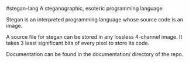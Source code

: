 #stegan-lang
A steganographic, esoteric programming language

Stegan is an interpreted programming language whose source code is an image.

A source file for stegan can be stored in any lossless 4-channel image. It takes 3 least significant bits of every pixel to store its code.

Documentation can be found in the documentation/ directory of the repo.
